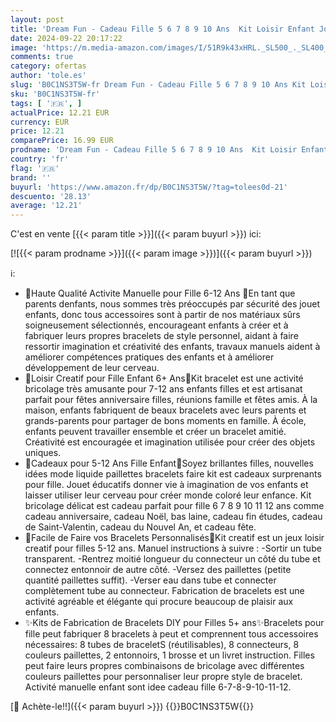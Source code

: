 ```yaml
---
layout: post
title: 'Dream Fun - Cadeau Fille 5 6 7 8 9 10 Ans  Kit Loisir Enfant Jouet 6-8 Ans Activité Manuelle 8-12 pour Anniversaire Jeux Creatifs Bricolage Bracelets Ado Idee Cadeau'
date: 2024-09-22 20:17:22
image: 'https://m.media-amazon.com/images/I/51R9k43xHRL._SL500_._SL400_.jpg'
comments: true
category: ofertas
author: 'tole.es'
slug: 'B0C1NS3T5W-fr Dream Fun - Cadeau Fille 5 6 7 8 9 10 Ans Kit Loisir...'
sku: 'B0C1NS3T5W-fr'
tags: [ '🇫🇷', ]
actualPrice: 12.21 EUR
currency: EUR
price: 12.21
comparePrice: 16.99 EUR
prodname: 'Dream Fun - Cadeau Fille 5 6 7 8 9 10 Ans  Kit Loisir Enfant Jouet 6-8 Ans Activité Manuelle 8-12 pour Anniversaire Jeux Creatifs Bricolage Bracelets Ado Idee Cadeau'
country: 'fr'
flag: '🇫🇷'
brand: ''
buyurl: 'https://www.amazon.fr/dp/B0C1NS3T5W/?tag=tolees0d-21'
descuento: '28.13'
average: '12.21'
---
```


C'est en vente [{{< param title >}}]({{< param buyurl >}}) ici:

[![{{< param prodname >}}]({{< param image >}})]({{< param buyurl >}})

ℹ️:

- 🌟Haute Qualité Activite Manuelle pour Fille 6-12 Ans 🌟En tant que parents denfants, nous sommes très préoccupés par sécurité des jouet enfants, donc tous accessoires sont à partir de nos matériaux sûrs soigneusement sélectionnés, encourageant enfants à créer et à fabriquer leurs propres bracelets de style personnel, aidant à faire ressortir imagination et créativité des enfants, travaux manuels aident à améliorer compétences pratiques des enfants et à améliorer développement de leur cerveau.
- 👑Loisir Creatif pour Fille Enfant 6+ Ans👑Kit bracelet est une activité bricolage très amusante pour 7-12 ans enfants filles et est artisanat parfait pour fêtes anniversaire filles, réunions famille et fêtes amis. À la maison, enfants fabriquent de beaux bracelets avec leurs parents et grands-parents pour partager de bons moments en famille. À école, enfants peuvent travailler ensemble et créer un bracelet amitié. Créativité est encouragée et imagination utilisée pour créer des objets uniques.
- 🎁Cadeaux pour 5-12 Ans Fille Enfant🎁Soyez brillantes filles, nouvelles idées mode liquide paillettes bracelets faire kit est cadeaux surprenants pour fille. Jouet éducatifs donner vie à imagination de vos enfants et laisser utiliser leur cerveau pour créer monde coloré leur enfance. Kit bricolage délicat est cadeau parfait pour fille 6 7 8 9 10 11 12 ans comme cadeau anniversaire, cadeau Noël, bas laine, cadeau fin études, cadeau de Saint-Valentin, cadeau du Nouvel An, et cadeau fête.
- 🌈Facile de Faire vos Bracelets Personnalisés🌈Kit creatif est un jeux loisir creatif pour filles 5-12 ans. Manuel instructions à suivre : -Sortir un tube transparent. -Rentrez moitié longueur du connecteur un côté du tube et connectez entonnoir de autre côté. -Versez des paillettes (petite quantité paillettes suffit). -Verser eau dans tube et connecter complètement tube au connecteur. Fabrication de bracelets est une activité agréable et élégante qui procure beaucoup de plaisir aux enfants.
- ✨Kits de Fabrication de Bracelets DIY pour Filles 5+ ans✨Bracelets pour fille peut fabriquer 8 bracelets à peut et comprennent tous accessoires nécessaires: 8 tubes de braceletS (réutilisables), 8 connecteurs, 8 couleurs paillettes, 2 entonnoirs, 1 brosse et un livret instruction. Filles peut faire leurs propres combinaisons de bricolage avec différentes couleurs paillettes pour personnaliser leur propre style de bracelet. Activité manuelle enfant sont idee cadeau fille 6-7-8-9-10-11-12.

[🛒 Achète-le!!]({{< param buyurl >}})
{{<world>}}B0C1NS3T5W{{</world>}}
